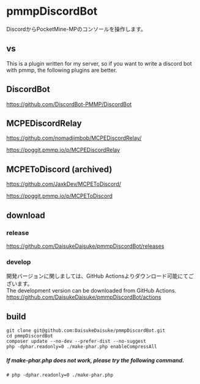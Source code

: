 # pmmpDiscordBot
DiscordからPocketMine-MPのコンソールを操作します。
## vs
This is a plugin written for my server, so if you want to write a discord bot with pmmp, the following plugins are better.  
## DiscordBot
https://github.com/DiscordBot-PMMP/DiscordBot  
## MCPEDiscordRelay
https://github.com/nomadjimbob/MCPEDiscordRelay/  
  
https://poggit.pmmp.io/p/MCPEDiscordRelay  
## MCPEToDiscord (archived)
https://github.com/JaxkDev/MCPEToDiscord/

https://poggit.pmmp.io/p/MCPEToDiscord
## download
### release
https://github.com/DaisukeDaisuke/pmmpDiscordBot/releases  

### develop
開発バージョンに関しましては、GitHub Actionsよりダウンロード可能にてございます。  
The development version can be downloaded from GitHub Actions.  
https://github.com/DaisukeDaisuke/pmmpDiscordBot/actions  

## build
```
git clone git@github.com:DaisukeDaisuke/pmmpDiscordBot.git
cd pmmpDiscordBot
composer update --no-dev --prefer-dist --no-suggest
php -dphar.readonly=0 ./make-phar.php enableCompressAll
```
##### If make-phar.php does not work, please try the following command.
```
# php -dphar.readonly=0 ./make-phar.php
```
